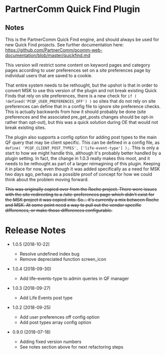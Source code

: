 # PartnerComm Quick Find Plugin

## Notes
This is the PartnerComm Quick Find engine, and should always be used for new Quick Find projects. See further documentation here: https://github.com/PartnerComm/pcomm-web-documentation/blob/master/quickfind.md

This version will restrict some content on keyword pages and category pages according to user preferences set on a site preferences page by individual users that are saved to a cookie. 

That entire system needs to be rethought, but the upshot is that in order to convert MSK to use this version of the plugin and not break existing Quick Finds that rely on site preferences, there is a new check for `if ( !defined('PCQF_USER_PREFERENCES_OFF') )` so sites that do not rely on site preferences can define that in a config file to ignore site preference checks. This is actually backwards from how it should probably be done (site preferences and the associated pre_get_posts changes should be opt-in rather than opt-out), but this was a quick solution during OE that would not break existing sites. 

The plugin also supports a config option for adding post types to the main QF query that may be client specific. This can be defined in a config file, as `define( 'PCQF_CLIENT_POST_TYPES', ['life-event-type'] );`. This is only a start to how we might handle this, although it's probably better handled by a plugin setting. In fact, the change in 1.0.3 really makes this moot, and it needs to be rethought as part of a larger reimagining of this plugin. Keeping it in place for now, even though it was added specifically as a need for MSK two days ago, perhaps as a possible proof of concept for how we could think about the problem moving forward.

~~This was originally copied over from the Roche project. There were issues with the site redirecting to a /site-preferences page which didn't exist for the MSK project it was copied into. So... it's currently a mix between Roche and MSK. At some point need a way to pull out the vendor specific differences, or make those differences configurable.~~

# Release Notes
- 1.0.5 (2018-10-22)
    - Resolve undefined index bug
    - Remove depreciated function screen_icon
- 1.0.4 (2018-09-30)
	- Add life-events-type to admin queries in QF manager
	
- 1.0.3 (2018-09-27)
	- Add Life Events post type

- 1.0.2 (2018-09-25)
	- Add user preferences off config option
	- Add post types array config option

- 0.9.0 (2018-07-18)
    - Adding fixed version numbers
    - See notes section above for next refactoring steps

